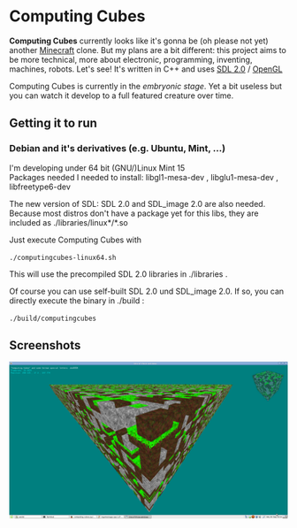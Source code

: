 Computing Cubes
===============

**Computing Cubes** currently looks like it's gonna be (oh please not yet) another
[Minecraft](https://minecraft.net/) clone. But my plans are a bit different: this project aims to
be more technical, more about electronic, programming, inventing, machines, robots. Let's see! It's
written in C++ and uses [SDL 2.0](http://libsdl.org/) / [OpenGL](http://www.opengl.org/)

Computing Cubes is currently in the *embryonic stage*. Yet a bit useless but you can watch it
develop to a full featured creature over time.

Getting it to run
-----------------

### Debian and it's derivatives (e.g. Ubuntu, Mint, ...)

I'm developing under 64 bit (GNU/)Linux Mint 15  
Packages needed I needed to install: libgl1-mesa-dev , libglu1-mesa-dev , libfreetype6-dev

The new version of SDL: SDL 2.0 and SDL_image 2.0 are also needed. Because most distros don't have
a package yet for this libs, they are included as ./libraries/linux*/*.so

Just execute Computing Cubes with

`./computingcubes-linux64.sh`

This will use the precompiled SDL 2.0 libraries in ./libraries .

Of course you can use self-built SDL 2.0 und SDL_image 2.0. If so, you can directly execute the
binary in ./build :

`./build/computingcubes`

Screenshots
--------------

![Computing Cubes](/screenshots/2013-09-09-2.png "Computing Cubes")
